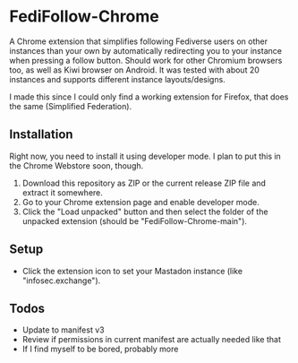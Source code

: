 # FediFollow-Chrome
A Chrome extension that simplifies following Fediverse users on other instances than your own by automatically redirecting you to your instance when pressing a follow button. Should work for other Chromium browsers too, as well as Kiwi browser on Android. It was tested with about 20 instances and supports different instance layouts/designs.

I made this since I could only find a working extension for Firefox, that does the same (Simplified Federation).

## Installation
Right now, you need to install it using developer mode. I plan to put this in the Chrome Webstore soon, though.
1. Download this repository as ZIP or the current release ZIP file and extract it somewhere.
2. Go to your Chrome extension page and enable developer mode.
3. Click the "Load unpacked" button and then select the folder of the unpacked extension (should be "FediFollow-Chrome-main").

## Setup
- Click the extension icon to set your Mastadon instance (like "infosec.exchange").



## Todos
- Update to manifest v3
- Review if permissions in current manifest are actually needed like that
- If I find myself to be bored, probably more
